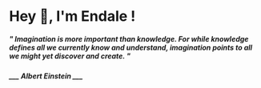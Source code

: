 <h1 title="head"> Hey 👋, I'm Endale !</h1>

**<h5><i>" Imagination is more important than knowledge. For while knowledge defines all we currently know and understand, imagination points to all we might yet discover and create. "</i></h5>**

*<b>___ Albert Einstein ___</b>*
